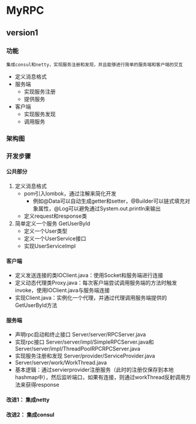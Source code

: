# MyRPC

## version1

### 功能
`集成consul和netty，实现服务注册和发现，并且能够进行简单的服务端和客户端的交互`
* 定义消息格式
* 服务端
  * 实现服务注册
  * 提供服务
* 客户端
  * 实现服务发现
  * 调用服务

### 架构图

### 开发步骤

#### 公共部分

1. 定义消息格式
   * pom引入lombok，通过注解来简化开发
     * 例如@Data可以自动生成getter和setter，@Builder可以链式填充对象属性，@Log可以避免通过System.out.println来输出
   * 定义request和response类
2. 简单定义一个服务 GetUserById
   * 定义一个User类型
   * 定义一个UserService接口
   * 实现UserServiceImpl
   
#### 客户端

* 定义发送连接的类IOClient.java：使用Socket和服务端进行连接
* 定义动态代理类Proxy.java：每次客户端尝试调用服务端的方法时触发invoke，使用IOClient.java与服务端连接
* 实现Client.java：实例化一个代理，并通过代理调用服务端提供的GetUserById方法

#### 服务端

* 声明rpc启动和终止接口 Server/server/RPCServer.java
* 实现rpc接口 Server/server/impl/SimpleRPCServer.java和Server/server/impl/ThreadPoolRPCRPCServer.java
* 实现服务注册和发现 Server/provider/ServiceProvider.java
*  Server/server/work/WorkThread.java
* 基本逻辑：通过servierprovider注册服务（此时的注册仅保存到本地hashmap中），然后监听端口，如果有连接，则通过workThread反射调用方法来获得response

#### 改进1： 集成netty

#### 改进2： 集成consul

